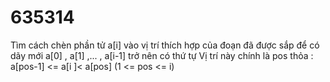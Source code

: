 # 635314
Tìm cách chèn phần tử a[i] vào vị trí thích hợp của đoạn đã được sắp để có dãy mới a[0] , a[1] ,... , a[i-1] trở nên có thứ tự Vị trí này chính là pos thỏa : a[pos-1] &lt;= a[i ]&lt; a[pos] (1 &lt;= pos &lt;= i)
